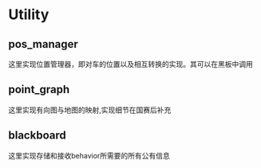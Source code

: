 # Utility

## pos_manager

这里实现位置管理器，即对车的位置以及相互转换的实现。其可以在黑板中调用

## point_graph

这里实现有向图与地图的映射,实现细节在国赛后补充

## blackboard

这里实现存储和接收behavior所需要的所有公有信息

